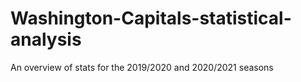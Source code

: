 # Washington-Capitals-statistical-analysis
An overview of stats for the 2019/2020 and 2020/2021 seasons
